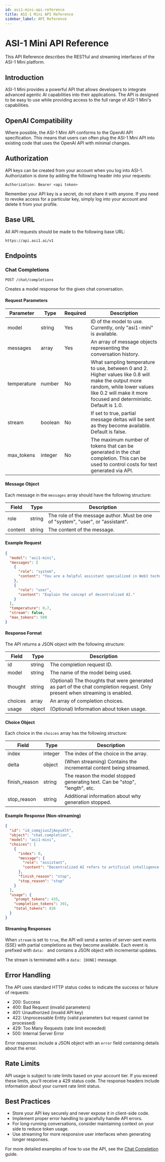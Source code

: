 ```yaml
---
id: asi1-mini-api-reference
title: ASI-1 Mini API Reference
sidebar_label: API Reference
---
```


# ASI-1 Mini API Reference

This API Reference describes the RESTful and streaming interfaces of the ASI-1 Mini platform.

## Introduction

ASI-1 Mini provides a powerful API that allows developers to integrate advanced agentic AI capabilities into their applications. The API is designed to be easy to use while providing access to the full range of ASI-1 Mini's capabilities.

## OpenAI Compatibility

Where possible, the ASI-1 Mini API conforms to the OpenAI API specification. This means that users can often plug the ASI-1 Mini API into existing code that uses the OpenAI API with minimal changes.

## Authorization

API keys can be created from your account when you log into ASI-1. Authorization is done by adding the following header into your requests:

```
Authorization: Bearer <api token>
```

Remember your API key is a secret, do not share it with anyone. If you need to revoke access for a particular key, simply log into your account and delete it from your profile.

## Base URL

All API requests should be made to the following base URL:

```
https://api.asi1.ai/v1
```

## Endpoints

### Chat Completions

```
POST /chat/completions
```

Creates a model response for the given chat conversation.

#### Request Parameters

| Parameter | Type | Required | Description |
|-----------|------|----------|-------------|
| model | string | Yes | ID of the model to use. Currently, only "asi1-mini" is available. |
| messages | array | Yes | An array of message objects representing the conversation history. |
| temperature | number | No | What sampling temperature to use, between 0 and 2. Higher values like 0.8 will make the output more random, while lower values like 0.2 will make it more focused and deterministic. Default is 1.0. |
| stream | boolean | No | If set to true, partial message deltas will be sent as they become available. Default is false. |
| max_tokens | integer | No | The maximum number of tokens that can be generated in the chat completion. This can be used to control costs for text generated via API. |

#### Message Object

Each message in the `messages` array should have the following structure:

| Field | Type | Description |
|-------|------|-------------|
| role | string | The role of the message author. Must be one of "system", "user", or "assistant". |
| content | string | The content of the message. |

#### Example Request

```json
{
  "model": "asi1-mini",
  "messages": [
    {
      "role": "system",
      "content": "You are a helpful assistant specialized in Web3 technologies."
    },
    {
      "role": "user",
      "content": "Explain the concept of decentralized AI."
    }
  ],
  "temperature": 0.7,
  "stream": false,
  "max_tokens": 500
}
```

#### Response Format

The API returns a JSON object with the following structure:

| Field | Type | Description |
|-------|------|-------------|
| id | string | The completion request ID. |
| model | string | The name of the model being used. |
| thought | string | (Optional) The thoughts that were generated as part of the chat completion request. Only present when streaming is enabled. |
| choices | array | An array of completion choices. |
| usage | object | (Optional) Information about token usage. |

#### Choice Object

Each choice in the `choices` array has the following structure:

| Field | Type | Description |
|-------|------|-------------|
| index | integer | The index of the choice in the array. |
| delta | object | (When streaming) Contains the incremental content being streamed. |
| finish_reason | string | The reason the model stopped generating text. Can be "stop", "length", etc. |
| stop_reason | string | Additional information about why generation stopped. |

#### Example Response (Non-streaming)

```json
{
  "id": "id_comqjiusZjAoyuXlh",
  "object": "chat.completion",
  "model": "asi1-mini",
  "choices": [
    {
      "index": 0,
      "message": {
        "role": "assistant",
        "content": "Decentralized AI refers to artificial intelligence systems that operate on distributed networks rather than centralized servers. This approach aligns with Web3 principles by removing central points of control and enabling more democratic access to AI capabilities..."
      },
      "finish_reason": "stop",
      "stop_reason": "stop"
    }
  ],
  "usage": {
    "prompt_tokens": 435,
    "completion_tokens": 391,
    "total_tokens": 826
  }
}
```

#### Streaming Responses

When `stream` is set to `true`, the API will send a series of server-sent events (SSE) with partial completions as they become available. Each event is prefixed with `data: ` and contains a JSON object with incremental updates.

The stream is terminated with a `data: [DONE]` message.

## Error Handling

The API uses standard HTTP status codes to indicate the success or failure of requests:

- 200: Success
- 400: Bad Request (invalid parameters)
- 401: Unauthorized (invalid API key)
- 422: Unprocessable Entity (valid parameters but request cannot be processed)
- 429: Too Many Requests (rate limit exceeded)
- 500: Internal Server Error

Error responses include a JSON object with an `error` field containing details about the error.

## Rate Limits

API usage is subject to rate limits based on your account tier. If you exceed these limits, you'll receive a 429 status code. The response headers include information about your current rate limit status.

## Best Practices

- Store your API key securely and never expose it in client-side code.
- Implement proper error handling to gracefully handle API errors.
- For long-running conversations, consider maintaining context on your side to reduce token usage.
- Use streaming for more responsive user interfaces when generating longer responses.

For more detailed examples of how to use the API, see the [Chat Completion](../asi1-mini/chat-completion.md) guide. 